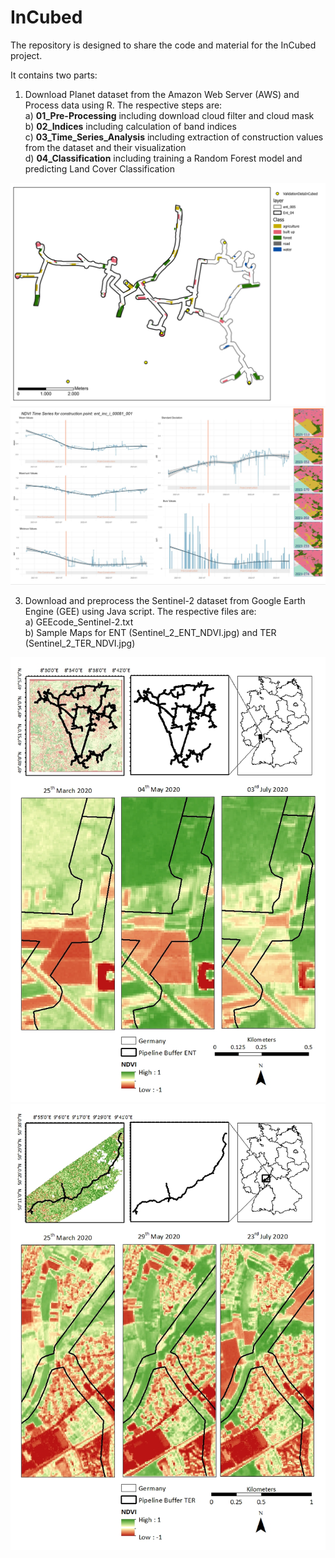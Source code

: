 # InCubed
The repository is designed to share the code and material for the InCubed project.  


It contains two parts:  
  1) Download Planet dataset from the Amazon Web Server (AWS) and Process data using R. The respective steps are:  
    a)  **01_Pre-Processing** including download cloud filter and cloud mask  
    b)  **02_Indices** including calculation of band indices  
    c)  **03_Time_Series_Analysis** including extraction of construction values from the dataset and their visualization    
    d)  **04_Classification** including training a Random Forest model and predicting Land Cover Classification  

  <img src="https://github.com/manidhill0n/InCubed/blob/main/viz/Training_samples.png" alt="Alt text" title="Visualization of training samples for Random Forest">
  <img src="https://github.com/manidhill0n/InCubed/blob/main/viz/Time_Series_results.png" alt="Alt text" title="Visualization of Time Series Results">



  3) Download and preprocess the Sentinel-2 dataset from Google Earth Engine (GEE) using Java script. The respective files are:  
    a) GEEcode_Sentinel-2.txt  
    b) Sample Maps for ENT (Sentinel_2_ENT_NDVI.jpg) and TER (Sentinel_2_TER_NDVI.jpg)  
    
   <img src="https://github.com/manidhill0n/InCubed/blob/main/viz/Sentinel_2_ENT_NDVI.jpg" alt="Alt text" title="NDVI visulaization at different dates using Sentinel-2 (ENT)">
   <img src="https://github.com/manidhill0n/InCubed/blob/main/viz/Sentinel_2_TER_NDVI.jpg" alt="Alt text" title="NDVI visulaization at different dates using Sentinel-2 (TER)">

    
